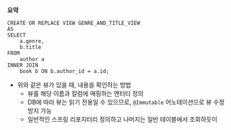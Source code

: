**요약**
```mysql
CREATE OR REPLACE VIEW GENRE_AND_TITLE_VIEW
AS
SELECT
    a.genre,
    b.title
FROM
    author a
INNER JOIN
    book b ON b.author_id = a.id;
```
- 위와 같은 뷰가 있을 때, 내용을 확인하는 방법
  - 뷰를 해당 이름과 칼럼에 매핑하는 엔터티 정의
  - DB에 따라 뷰는 읽기 전용일 수 있으므로, `@Immutable` 어노테이션으로 뷰 수정 방지 가능
  - 일반적인 스프링 리포지터리 정의하고 나머지는 일반 테이블에서 조회하듯이
